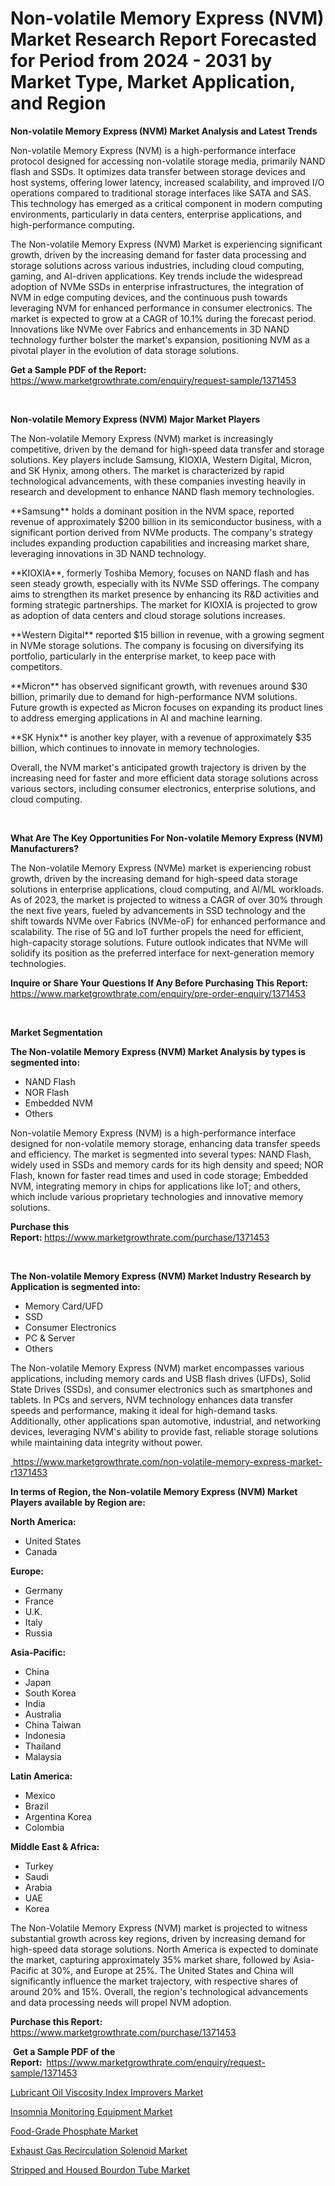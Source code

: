 <p><h1>Non-volatile Memory Express (NVM) Market Research Report Forecasted for Period from 2024 -  2031 by Market Type, Market Application, and Region</h1></p><p><strong>Non-volatile Memory Express (NVM) Market Analysis and Latest Trends</strong></p>
<p><p>Non-volatile Memory Express (NVM) is a high-performance interface protocol designed for accessing non-volatile storage media, primarily NAND flash and SSDs. It optimizes data transfer between storage devices and host systems, offering lower latency, increased scalability, and improved I/O operations compared to traditional storage interfaces like SATA and SAS. This technology has emerged as a critical component in modern computing environments, particularly in data centers, enterprise applications, and high-performance computing.</p><p>The Non-volatile Memory Express (NVM) Market is experiencing significant growth, driven by the increasing demand for faster data processing and storage solutions across various industries, including cloud computing, gaming, and AI-driven applications. Key trends include the widespread adoption of NVMe SSDs in enterprise infrastructures, the integration of NVM in edge computing devices, and the continuous push towards leveraging NVM for enhanced performance in consumer electronics. The market is expected to grow at a CAGR of 10.1% during the forecast period. Innovations like NVMe over Fabrics and enhancements in 3D NAND technology further bolster the market's expansion, positioning NVM as a pivotal player in the evolution of data storage solutions.</p></p>
<p><strong>Get a Sample PDF of the Report:&nbsp;</strong> <a href="https://www.marketgrowthrate.com/enquiry/request-sample/1371453">https://www.marketgrowthrate.com/enquiry/request-sample/1371453</a></p>
<p>&nbsp;</p>
<p><strong>Non-volatile Memory Express (NVM) Major Market Players</strong></p>
<p><p>The Non-volatile Memory Express (NVM) market is increasingly competitive, driven by the demand for high-speed data transfer and storage solutions. Key players include Samsung, KIOXIA, Western Digital, Micron, and SK Hynix, among others. The market is characterized by rapid technological advancements, with these companies investing heavily in research and development to enhance NAND flash memory technologies.</p><p>**Samsung** holds a dominant position in the NVM space, reported revenue of approximately $200 billion in its semiconductor business, with a significant portion derived from NVMe products. The company's strategy includes expanding production capabilities and increasing market share, leveraging innovations in 3D NAND technology.</p><p>**KIOXIA**, formerly Toshiba Memory, focuses on NAND flash and has seen steady growth, especially with its NVMe SSD offerings. The company aims to strengthen its market presence by enhancing its R&D activities and forming strategic partnerships. The market for KIOXIA is projected to grow as adoption of data centers and cloud storage solutions increases.</p><p>**Western Digital** reported $15 billion in revenue, with a growing segment in NVMe storage solutions. The company is focusing on diversifying its portfolio, particularly in the enterprise market, to keep pace with competitors.</p><p>**Micron** has observed significant growth, with revenues around $30 billion, primarily due to demand for high-performance NVM solutions. Future growth is expected as Micron focuses on expanding its product lines to address emerging applications in AI and machine learning.</p><p>**SK Hynix** is another key player, with a revenue of approximately $35 billion, which continues to innovate in memory technologies. </p><p>Overall, the NVM market's anticipated growth trajectory is driven by the increasing need for faster and more efficient data storage solutions across various sectors, including consumer electronics, enterprise solutions, and cloud computing.</p></p>
<p>&nbsp;</p>
<p><strong>What Are The Key Opportunities For Non-volatile Memory Express (NVM) Manufacturers?</strong></p>
<p><p>The Non-volatile Memory Express (NVMe) market is experiencing robust growth, driven by the increasing demand for high-speed data storage solutions in enterprise applications, cloud computing, and AI/ML workloads. As of 2023, the market is projected to witness a CAGR of over 30% through the next five years, fueled by advancements in SSD technology and the shift towards NVMe over Fabrics (NVMe-oF) for enhanced performance and scalability. The rise of 5G and IoT further propels the need for efficient, high-capacity storage solutions. Future outlook indicates that NVMe will solidify its position as the preferred interface for next-generation memory technologies.</p></p>
<p><strong>Inquire or Share Your Questions If Any Before Purchasing This Report:</strong> <a href="https://www.marketgrowthrate.com/enquiry/pre-order-enquiry/1371453">https://www.marketgrowthrate.com/enquiry/pre-order-enquiry/1371453</a></p>
<p>&nbsp;</p>
<p><strong>Market Segmentation</strong></p>
<p><strong>The Non-volatile Memory Express (NVM) Market Analysis by types is segmented into:</strong></p>
<p><ul><li>NAND Flash</li><li>NOR Flash</li><li>Embedded NVM</li><li>Others</li></ul></p>
<p><p>Non-volatile Memory Express (NVM) is a high-performance interface designed for non-volatile memory storage, enhancing data transfer speeds and efficiency. The market is segmented into several types: NAND Flash, widely used in SSDs and memory cards for its high density and speed; NOR Flash, known for faster read times and used in code storage; Embedded NVM, integrating memory in chips for applications like IoT; and others, which include various proprietary technologies and innovative memory solutions.</p></p>
<p><strong>Purchase this Report:&nbsp;</strong><a href="https://www.marketgrowthrate.com/purchase/1371453">https://www.marketgrowthrate.com/purchase/1371453</a></p>
<p>&nbsp;</p>
<p><strong>The Non-volatile Memory Express (NVM) Market Industry Research by Application is segmented into:</strong></p>
<p><ul><li>Memory Card/UFD</li><li>SSD</li><li>Consumer Electronics</li><li>PC & Server</li><li>Others</li></ul></p>
<p><p>The Non-volatile Memory Express (NVM) market encompasses various applications, including memory cards and USB flash drives (UFDs), Solid State Drives (SSDs), and consumer electronics such as smartphones and tablets. In PCs and servers, NVM technology enhances data transfer speeds and performance, making it ideal for high-demand tasks. Additionally, other applications span automotive, industrial, and networking devices, leveraging NVM's ability to provide fast, reliable storage solutions while maintaining data integrity without power.</p></p>
<p><a href="https://www.marketgrowthrate.com/non-volatile-memory-express-market-r1371453">&nbsp;https://www.marketgrowthrate.com/non-volatile-memory-express-market-r1371453</a></p>
<p><strong>In terms of Region, the Non-volatile Memory Express (NVM) Market Players available by Region are:</strong></p>
<p>
    <p> <strong> North America: </strong>
        <ul>
            <li>United States</li>
            <li>Canada</li>
        </ul>
        </p> 
    <p> <strong> Europe: </strong>
        <ul>
            <li>Germany</li>
            <li>France</li>
            <li>U.K.</li>
            <li>Italy</li>
            <li>Russia</li>
        </ul>
        </p> 
    <p> <strong> Asia-Pacific: </strong>
        <ul>
            <li>China</li>
            <li>Japan</li>
            <li>South Korea</li>
            <li>India</li>
            <li>Australia</li>
            <li>China Taiwan</li>
            <li>Indonesia</li>
            <li>Thailand</li>
            <li>Malaysia</li>
        </ul>
        </p> 
    <p> <strong> Latin America: </strong>
        <ul>
            <li>Mexico</li>
            <li>Brazil</li>
            <li>Argentina Korea</li>
            <li>Colombia</li>
        </ul>
        </p> 
    <p> <strong> Middle East & Africa: </strong>
        <ul>
            <li>Turkey</li>
            <li>Saudi</li>
            <li>Arabia</li>
            <li>UAE</li>
            <li>Korea</li>
        </ul>
    </p>
    </p>
<p><p>The Non-Volatile Memory Express (NVM) market is projected to witness substantial growth across key regions, driven by increasing demand for high-speed data storage solutions. North America is expected to dominate the market, capturing approximately 35% market share, followed by Asia-Pacific at 30%, and Europe at 25%. The United States and China will significantly influence the market trajectory, with respective shares of around 20% and 15%. Overall, the region's technological advancements and data processing needs will propel NVM adoption.</p></p>
<p><strong>Purchase this Report: </strong><a href="https://www.marketgrowthrate.com/purchase/1371453">https://www.marketgrowthrate.com/purchase/1371453</a></p>
<p>&nbsp;<strong>Get a Sample PDF of the Report:&nbsp;&nbsp;</strong><a href="https://www.marketgrowthrate.com/enquiry/request-sample/1371453">https://www.marketgrowthrate.com/enquiry/request-sample/1371453</a></p>
<p><strong></strong></p>
<p><p><a href="https://issuu.com/reportprime-2/docs/lubricant-oil-viscosity-index-impro_d882064cd86d05">Lubricant Oil Viscosity Index Improvers Market</a></p><p><a href="https://github.com/AshrafKhan865/Market-Research-Report-List-1/blob/main/insomnia-monitoring-equipment-market.md">Insomnia Monitoring Equipment Market</a></p><p><a href="https://medium.com/@uyjtuy6/how-regional-and-global-trends-are-shaping-the-food-grade-phosphate-market-for-the-year-2024-96deacade546?postPublishedType=repub">Food-Grade Phosphate Market</a></p><p><a href="https://www.linkedin.com/pulse/future-insights-exhaust-gas-recirculation-solenoid-market-trends-de7dc?trackingId=ZuYJWowiTw%2BCNjtEOL1RKQ%3D%3D">Exhaust Gas Recirculation Solenoid Market</a></p><p><a href="https://github.com/bmorecock/Market-Research-Report-List-5/blob/main/stripped-and-housed-bourdon-tube-market.md">Stripped and Housed Bourdon Tube Market</a></p></p>